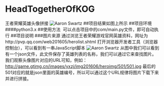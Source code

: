 # HeadTogetherOfKOG
王者荣耀英雄头像拼接
![Aaron Swartz](/master/com/showData/HeadTogether.jpg)
##项目结果如图上所示
##项目环境
####python3.x
##使用方法
  可以点击项目中的com/main.py文件，即可自动执行
##项目说明
###图片来源
通过浏览王者荣耀游戏官网英雄资料，网址为http://pvp.qq.com/web201605/herolist.shtml
打开浏览器开发者工具（浏览器控制台），可以看到有一串JavaScript脚本
![Aaron Swartz](raw.githubusercontent.com/jieshenboy/HeadTogetherOfKOG/master/com/showData/WebCodejs.png)
从图中我们可以看到有一个json文件，此文件保存了英雄列表的名称，我们可以通过它来查找图片。
我们观察头像图片对应的URL可知，例如：http://game.gtimg.cn/images/yxzj/img201606/heroimg/501/501.jpg
最后的501对应的就是json里面的英雄编号，所以可以通过这个URL规律将图片下载下来并进行拼接。
